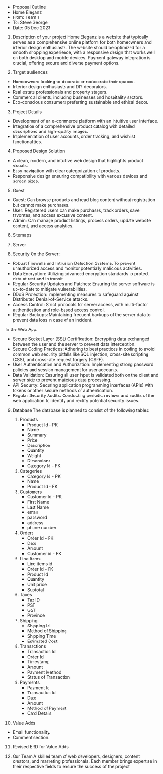 * Proposal Outline
* Home Eleganz
* From: Team 1
* To: Steve George
* Date: 05 Dec 2023

1. Description of your project
 Home Eleganz is a website that typically serves as a comprehensive online platform for both homeowners and interior design enthusiasts. The website should be optimized for a smooth shopping experience, with a responsive design that works well on both desktop and mobile devices. Payment gateway integration is crucial, offering secure and diverse payment options.

2. Target audiences
- Homeowners looking to decorate or redecorate their spaces.
- Interior design enthusiasts and DIY decorators.
- Real estate professionals and property stagers.
- Commercial clients, including businesses and hospitality sectors.
- Eco-conscious consumers preferring sustainable and ethical decor.

3. Project Details
- Development of an e-commerce platform with an intuitive user interface.
- Integration of a comprehensive product catalog with detailed descriptions and high-quality images.
- Implementation of user accounts, order tracking, and wishlist functionalities.

4. Proposed Design Solution
- A clean, modern, and intuitive web design that highlights product visuals.
- Easy navigation with clear categorization of products.
- Responsive design ensuring compatibility with various devices and screen sizes.

5. Guest
- Guest: Can browse products and read blog content without registration but cannot make purchases.
- User: Registered users can make purchases, track orders, save favorites, and access exclusive content.
- Admin: Can manage product listings, process orders, update website content, and access analytics.

6. Sitemaps

7. Server


8. Security
On the Server:
- Robust Firewalls and Intrusion Detection Systems: To prevent unauthorized access and monitor potentially malicious activities.
- Data Encryption: Utilizing advanced encryption standards to protect data at rest and in transit.
- Regular Security Updates and Patches: Ensuring the server software is up-to-date to mitigate vulnerabilities.
- DDoS Protection: Implementing measures to safeguard against Distributed Denial-of-Service attacks.
- Access Control: Strict protocols for server access, with multi-factor authentication and role-based access control.
- Regular Backups: Maintaining frequent backups of the server data to prevent data loss in case of an incident.

In the Web App:
- Secure Socket Layer (SSL) Certification: Encrypting data exchanged between the user and the server to prevent data interception.
- Secure Coding Practices: Adhering to best practices in coding to avoid common web security pitfalls like SQL injection, cross-site scripting (XSS), and cross-site request forgery (CSRF).
- User Authentication and Authorization: Implementing strong password policies and session management for user accounts.
- Data Validation: Ensuring all user input is validated both on the client and server side to prevent malicious data processing.
- API Security: Securing application programming interfaces (APIs) with tokens or other secure methods of authentication.
- Regular Security Audits: Conducting periodic reviews and audits of the web application to identify and rectify potential    security issues.

9. Database
    The database is planned to consist of the following tables:
    1. Products
        * Product Id - PK
        * Name
        * Summary
        * Price
        * Description
        * Quantity
        * Weight
        * Dimensions
        * Category Id - FK
    2. Categories
        * Category Id - PK
        * Name
        * Product Id - FK
    3. Customers
        * Customer Id - PK
        * First Name
        * Last Name
        * email
        * password
        * address
        * phone number
    4. Orders
        * Order Id - PK
        * Date 
        * Amount
        * Customer id - FK
    5. Line Items
        * Line items id
        * Order Id - FK
        * Product Id
        * Quantity
        * Unit price
        * Subtotal
    6. Taxes
        * Tax ID
        * PST
        * GST
        * Province
    7. Shipping
        * Shipping Id
        * Method of Shipping
        * Shipping Time
        * Estimated Cost
    8. Transactions
        * Transaction Id
        * Order Id
        * Timestamp
        * Amount
        * Payment Method
        * Status of Transaction
    9. Payments
        * Payment Id
        * Transaction Id
        * Date
        * Amount
        * Method of Payment
        * Card Details

10. Value Adds
- Email functionality.
- Comment section.

11. Revised ERD for Value Adds

12. Our Team
A skilled team of web developers, designers, content creators, and marketing professionals.
Each member brings expertise in their respective fields to ensure the success of the project.




